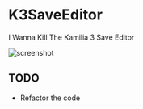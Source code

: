 # K3SaveEditor
I Wanna Kill The Kamilia 3 Save Editor

![screenshot](https://i.imgur.com/RWhVXto.png)

## TODO
- Refactor the code
